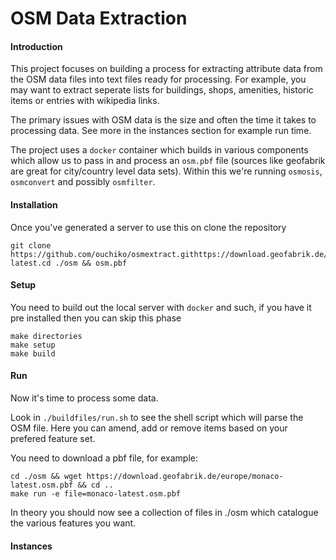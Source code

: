 # OSM Data Extraction

#### Introduction

This project focuses on building a process for extracting attribute data from the OSM data files into text files ready for processing.  For example, you may want to extract seperate lists for buildings, shops, amenities, historic items or entries with wikipedia links.

The primary issues with OSM data is the size and often the time it takes to processing data.  See more in the instances section for example run time.

The project uses a ```docker``` container which builds in various components which allow us to pass in and process an ```osm.pbf``` file (sources like geofabrik are great for city/country level data sets).  Within this we're running ```osmosis```, ```osmconvert``` and possibly ```osmfilter```.  

#### Installation
Once you've generated a server to use this on clone the repository

```
git clone https://github.com/ouchiko/osmextract.githttps://download.geofabrik.de/europe/monaco-latest.cd ./osm && osm.pbf
```

#### Setup
You need to build out the local server with ```docker``` and such, if you have it pre installed then you can skip this phase

```
make directories
make setup
make build
````

#### Run
Now it's time to process some data.

Look in ```./buildfiles/run.sh``` to see the shell script which will parse the OSM file.  Here you can amend, add or remove items based on your prefered feature set. 

You need to download a pbf file, for example:

```
cd ./osm && wget https://download.geofabrik.de/europe/monaco-latest.osm.pbf && cd ..
make run -e file=monaco-latest.osm.pbf
```

In theory you should now see a collection of files in ./osm which catalogue the various features you want.

#### Instances
